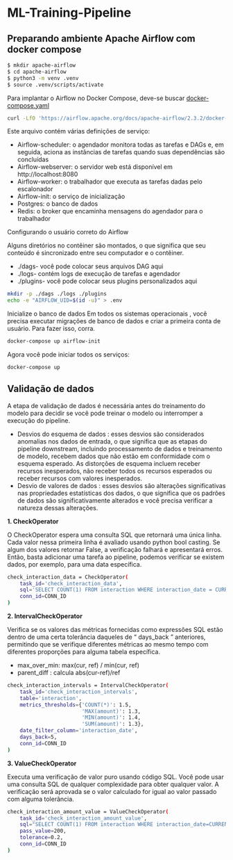 # ML-Training-Pipeline

## Preparando ambiente Apache Airflow com docker compose

```bash
$ mkdir apache-airflow
$ cd apache-airflow
$ python3 -m venv .venv
$ source .venv/scripts/activate
```
Para implantar o Airflow no Docker Compose, deve-se buscar [docker-compose.yaml](https://airflow.apache.org/docs/apache-airflow/stable/docker-compose.yaml)
```bash
curl -LfO 'https://airflow.apache.org/docs/apache-airflow/2.3.2/docker-compose.yaml'
```
Este arquivo contém várias definições de serviço:

- Airflow-scheduler: o agendador monitora todas as tarefas e DAGs e, em seguida, aciona as instâncias de tarefas quando suas dependências são concluídas
- Airflow-webserver: o servidor web está disponível em http://localhost:8080
- Airflow-worker: o trabalhador que executa as tarefas dadas pelo escalonador
- Airflow-init: o serviço de inicialização
- Postgres: o banco de dados
- Redis: o broker que encaminha mensagens do agendador para o trabalhador

Configurando o usuário correto do Airflow

Alguns diretórios no contêiner são montados, o que significa que seu conteúdo é sincronizado entre seu computador e o contêiner.

- ./dags- você pode colocar seus arquivos DAG aqui
- ./logs- contém logs de execução de tarefas e agendador
- ./plugins- você pode colocar seus plugins personalizados aqui

```bash
mkdir -p ./dags ./logs ./plugins
echo -e "AIRFLOW_UID=$(id -u)" > .env
```

Inicialize o banco de dados
Em todos os sistemas operacionais , você precisa executar migrações de banco de dados e criar a primeira conta de usuário. Para fazer isso, corra.
```bash
docker-compose up airflow-init
```

Agora você pode iniciar todos os serviços:
```bash
docker-compose up
```

## Validação de dados

A etapa de validação de dados é necessária antes do treinamento do modelo para decidir se você pode treinar o modelo ou interromper a execução do pipeline. 

- Desvios do esquema de dados : esses desvios são considerados anomalias nos dados de entrada, o que significa que as etapas do pipeline downstream, incluindo processamento de dados e treinamento de modelo, recebem dados que não estão em conformidade com o esquema esperado. As distorções de esquema incluem receber recursos inesperados, não receber todos os recursos esperados ou receber recursos com valores inesperados.
- Desvio de valores de dados : esses desvios são alterações significativas nas propriedades estatísticas dos dados, o que significa que os padrões de dados são significativamente alterados e você precisa verificar a natureza dessas alterações.

**1. CheckOperator**

O CheckOperator espera uma consulta SQL que retornará uma única linha. Cada valor nessa primeira linha é avaliado usando python bool casting. Se algum dos valores retornar False, a verificação falhará e apresentará erros. Então, basta adicionar uma tarefa ao pipeline, podemos verificar se existem dados, por exemplo, para uma data específica.
```bash
check_interaction_data = CheckOperator(
    task_id='check_interaction_data',
    sql='SELECT COUNT(1) FROM interaction WHERE interaction_date = CURRENT_DATE',
    conn_id=CONN_ID
)
```

**2. IntervalCheckOperator**

Verifica se os valores das métricas fornecidas como expressões SQL estão dentro de uma certa tolerância daqueles de “ days_back ” anteriores, permitindo que se verifique diferentes métricas ao mesmo tempo com diferentes proporções para alguma tabela específica.
- max_over_min: max(cur, ref) / min(cur, ref)
- parent_diff : calcula abs(cur-ref)/ref

```bash
check_interaction_intervals = IntervalCheckOperator(
    task_id='check_interaction_intervals',
    table='interaction',
    metrics_thresholds={'COUNT(*)': 1.5,
                        'MAX(amount)': 1.3,
                        'MIN(amount)': 1.4,
                        'SUM(amount)': 1.3},
    date_filter_column='interaction_date',
    days_back=5,
    conn_id=CONN_ID
)
```

**3. ValueCheckOperator**

Executa uma verificação de valor puro usando código SQL. Você pode usar uma consulta SQL de qualquer complexidade para obter qualquer valor. A verificação será aprovada se o valor calculado for igual ao valor passado com alguma tolerância.
```bash
check_interaction_amount_value = ValueCheckOperator(
    task_id='check_interaction_amount_value',
    sql="SELECT COUNT(1) FROM interaction WHERE interaction_date=CURRENT_DATE - 1",
    pass_value=200,
    tolerance=0.2,
    conn_id=CONN_ID
)
```
